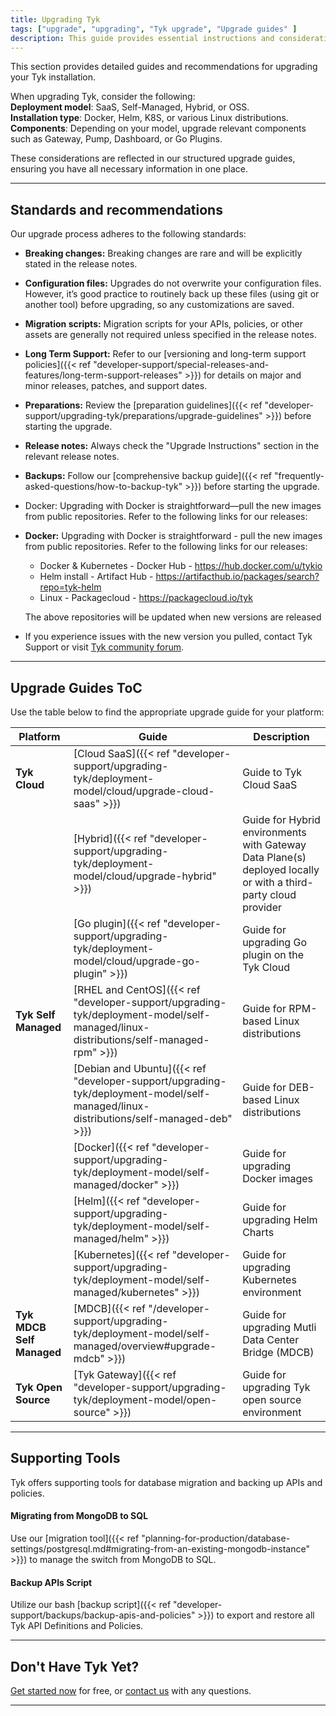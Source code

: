 ```yaml
---
title: Upgrading Tyk
tags: ["upgrade", "upgrading", "Tyk upgrade", "Upgrade guides" ]
description: This guide provides essential instructions and considerations for upgrading Tyk and its components across all product models and installation types offered.
---
```


This section provides detailed guides and recommendations for upgrading your Tyk installation.

When upgrading Tyk, consider the following:</br>
**Deployment model**: SaaS, Self-Managed, Hybrid, or OSS.</br>
**Installation type**: Docker, Helm, K8S, or various Linux distributions.</br>
**Components**: Depending on your model, upgrade relevant components such as Gateway, Pump, Dashboard, or Go Plugins.

These considerations are reflected in our structured upgrade guides, ensuring you have all necessary information in one place.

---

## Standards and recommendations
Our upgrade process adheres to the following standards:

- **Breaking changes:** Breaking changes are rare and will be explicitly stated in the release notes.
- **Configuration files:** Upgrades do not overwrite your configuration files. However, it’s good practice to routinely back up these files (using git or another tool) before upgrading, so any customizations are saved.
- **Migration scripts:** Migration scripts for your APIs, policies, or other assets are generally not required unless specified in the release notes.
- **Long Term Support:** Refer to our [versioning and long-term support policies]({{< ref "developer-support/special-releases-and-features/long-term-support-releases" >}}) for details on major and minor releases, patches, and support dates.
- **Preparations:** Review the [preparation guidelines]({{< ref "developer-support/upgrading-tyk/preparations/upgrade-guidelines" >}}) before starting the upgrade.
- **Release notes:** Always check the "Upgrade Instructions" section in the relevant release notes.
- **Backups:** Follow our [comprehensive backup guide]({{< ref "frequently-asked-questions/how-to-backup-tyk" >}}) before starting the upgrade.
- Docker: Upgrading with Docker is straightforward—pull the new images from public repositories. Refer to the following links for our releases:

- **Docker:** Upgrading with Docker is straightforward - pull the new images from public repositories. Refer to the following links for our releases:
    - Docker & Kubernetes - Docker Hub - https://hub.docker.com/u/tykio
    - Helm install - Artifact Hub - https://artifacthub.io/packages/search?repo=tyk-helm
    - Linux - Packagecloud - https://packagecloud.io/tyk

   The above repositories will be updated when new versions are released
- If you experience issues with the new version you pulled, contact Tyk Support or visit [Tyk community forum](https://community.tyk.io/).

---

## Upgrade Guides ToC
Use the table below to find the appropriate upgrade guide for your platform:

| Platform             | Guide            | Description |
|----------------------| ---------------- | ----------- |
| **Tyk Cloud**        | [Cloud SaaS]({{< ref "developer-support/upgrading-tyk/deployment-model/cloud/upgrade-cloud-saas" >}}) | Guide to Tyk Cloud SaaS |
|                      | [Hybrid]({{< ref "developer-support/upgrading-tyk/deployment-model/cloud/upgrade-hybrid" >}}) | Guide for Hybrid environments with Gateway Data Plane(s) deployed locally or with a third-party cloud provider |
|                      | [Go plugin]({{< ref "developer-support/upgrading-tyk/deployment-model/cloud/upgrade-go-plugin" >}}) | Guide for upgrading Go plugin on the Tyk Cloud |
| **Tyk Self Managed** | [RHEL and CentOS]({{< ref "developer-support/upgrading-tyk/deployment-model/self-managed/linux-distributions/self-managed-rpm" >}}) | Guide for RPM-based Linux distributions |
|                      | [Debian and Ubuntu]({{< ref "developer-support/upgrading-tyk/deployment-model/self-managed/linux-distributions/self-managed-deb" >}}) | Guide for DEB-based Linux distributions |
|                      | [Docker]({{< ref "developer-support/upgrading-tyk/deployment-model/self-managed/docker" >}}) | Guide for upgrading Docker images |
|                      | [Helm]({{< ref "developer-support/upgrading-tyk/deployment-model/self-managed/helm" >}}) | Guide for upgrading Helm Charts |
|                      | [Kubernetes]({{< ref "developer-support/upgrading-tyk/deployment-model/self-managed/kubernetes" >}}) | Guide for upgrading Kubernetes environment |
| **Tyk MDCB Self Managed** | [MDCB]({{< ref "/developer-support/upgrading-tyk/deployment-model/self-managed/overview#upgrade-mdcb" >}}) | Guide for upgrading Mutli Data Center Bridge (MDCB) |
| **Tyk Open Source**  | [Tyk Gateway]({{< ref "developer-support/upgrading-tyk/deployment-model/open-source" >}}) | Guide for upgrading Tyk open source environment |

---

## Supporting Tools
Tyk offers supporting tools for database migration and backing up APIs and policies.

#### Migrating from MongoDB to SQL

Use our [migration tool]({{< ref "planning-for-production/database-settings/postgresql.md#migrating-from-an-existing-mongodb-instance" >}}) to manage the switch from MongoDB to SQL.

#### Backup APIs Script

Utilize our bash [backup script]({{< ref "developer-support/backups/backup-apis-and-policies" >}}) to export and restore all Tyk API Definitions and Policies.

---

## Don't Have Tyk Yet?

[Get started now](https://tyk.io/pricing/compare-api-management-platforms/#get-started) for free, or
[contact us](https://tyk.io/about/contact/) with any questions.

---
